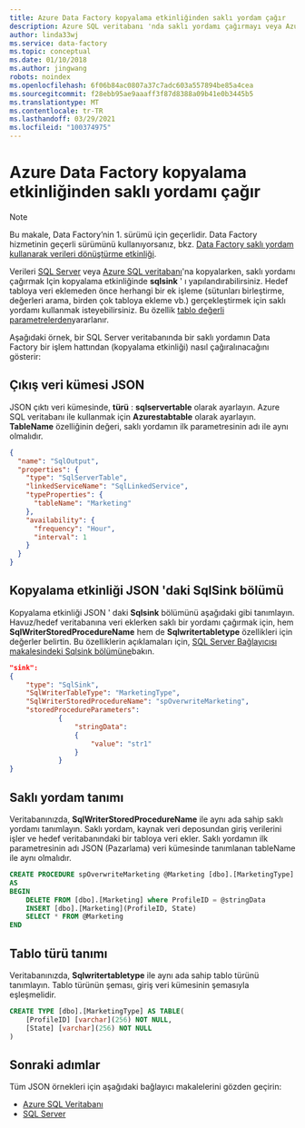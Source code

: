 ```yaml
---
title: Azure Data Factory kopyalama etkinliğinden saklı yordam çağır
description: Azure SQL veritabanı 'nda saklı yordamı çağırmayı veya Azure Data Factory kopyalama etkinliğinden SQL Server öğrenin.
author: linda33wj
ms.service: data-factory
ms.topic: conceptual
ms.date: 01/10/2018
ms.author: jingwang
robots: noindex
ms.openlocfilehash: 6f06b84ac0807a37c7adc603a557894be85a4cea
ms.sourcegitcommit: f28ebb95ae9aaaff3f87d8388a09b41e0b3445b5
ms.translationtype: MT
ms.contentlocale: tr-TR
ms.lasthandoff: 03/29/2021
ms.locfileid: "100374975"
---
```

# <a name="invoke-stored-procedure-from-copy-activity-in-azure-data-factory"></a>Azure Data Factory kopyalama etkinliğinden saklı yordamı çağır
> [!NOTE]
> Bu makale, Data Factory’nin 1. sürümü için geçerlidir. Data Factory hizmetinin geçerli sürümünü kullanıyorsanız, bkz. [Data Factory saklı yordam kullanarak verileri dönüştürme etkinliği](../transform-data-using-stored-procedure.md).


Verileri [SQL Server](data-factory-sqlserver-connector.md) veya [Azure SQL veritabanı](data-factory-azure-sql-connector.md)'na kopyalarken, saklı yordamı çağırmak Için kopyalama etkinliğinde **sqlsink** ' ı yapılandırabilirsiniz. Hedef tabloya veri eklemeden önce herhangi bir ek işleme (sütunları birleştirme, değerleri arama, birden çok tabloya ekleme vb.) gerçekleştirmek için saklı yordamı kullanmak isteyebilirsiniz. Bu özellik [tablo değerli parametrelerden](/dotnet/framework/data/adonet/sql/table-valued-parameters)yararlanır. 

Aşağıdaki örnek, bir SQL Server veritabanında bir saklı yordamın Data Factory bir işlem hattından (kopyalama etkinliği) nasıl çağıralınacağını gösterir:  

## <a name="output-dataset-json"></a>Çıkış veri kümesi JSON
JSON çıktı veri kümesinde, **türü** : **sqlservertable** olarak ayarlayın. Azure SQL veritabanı ile kullanmak için **Azurestabtable** olarak ayarlayın. **TableName** özelliğinin değeri, saklı yordamın ilk parametresinin adı ile aynı olmalıdır.  

```json
{
  "name": "SqlOutput",
  "properties": {
    "type": "SqlServerTable",
    "linkedServiceName": "SqlLinkedService",
    "typeProperties": {
      "tableName": "Marketing"
    },
    "availability": {
      "frequency": "Hour",
      "interval": 1
    }
  }
}
```

## <a name="sqlsink-section-in-copy-activity-json"></a>Kopyalama etkinliği JSON 'daki SqlSink bölümü
Kopyalama etkinliği JSON ' daki **Sqlsink** bölümünü aşağıdaki gibi tanımlayın. Havuz/hedef veritabanına veri eklerken saklı bir yordamı çağırmak için, hem **SqlWriterStoredProcedureName** hem de **Sqlwritertabletype** özellikleri için değerler belirtin. Bu özelliklerin açıklamaları için, [SQL Server Bağlayıcısı makalesindeki Sqlsink bölümüne](data-factory-sqlserver-connector.md#sqlsink)bakın.

```json
"sink":
{
    "type": "SqlSink",
    "SqlWriterTableType": "MarketingType",
    "SqlWriterStoredProcedureName": "spOverwriteMarketing", 
    "storedProcedureParameters":
            {
                "stringData": 
                {
                    "value": "str1"     
                }
            }
}
```

## <a name="stored-procedure-definition"></a>Saklı yordam tanımı 
Veritabanınızda, **SqlWriterStoredProcedureName** ile aynı ada sahip saklı yordamı tanımlayın. Saklı yordam, kaynak veri deposundan giriş verilerini işler ve hedef veritabanındaki bir tabloya veri ekler. Saklı yordamın ilk parametresinin adı JSON (Pazarlama) veri kümesinde tanımlanan tableName ile aynı olmalıdır.

```sql
CREATE PROCEDURE spOverwriteMarketing @Marketing [dbo].[MarketingType] READONLY, @stringData varchar(256)
AS
BEGIN
    DELETE FROM [dbo].[Marketing] where ProfileID = @stringData
    INSERT [dbo].[Marketing](ProfileID, State)
    SELECT * FROM @Marketing
END
```

## <a name="table-type-definition"></a>Tablo türü tanımı
Veritabanınızda, **Sqlwritertabletype** ile aynı ada sahip tablo türünü tanımlayın. Tablo türünün şeması, giriş veri kümesinin şemasıyla eşleşmelidir.

```sql
CREATE TYPE [dbo].[MarketingType] AS TABLE(
    [ProfileID] [varchar](256) NOT NULL,
    [State] [varchar](256) NOT NULL
)
```

## <a name="next-steps"></a>Sonraki adımlar
Tüm JSON örnekleri için aşağıdaki bağlayıcı makalelerini gözden geçirin: 

- [Azure SQL Veritabanı](data-factory-azure-sql-connector.md)
- [SQL Server](data-factory-sqlserver-connector.md)